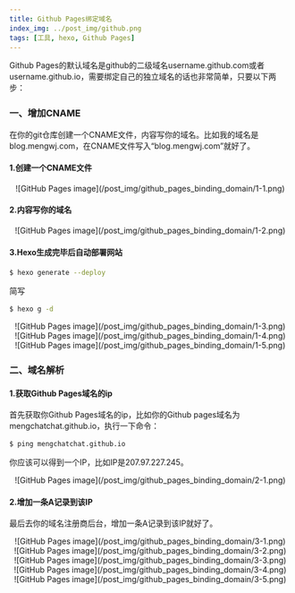 ```yaml
---
title: Github Pages绑定域名
index_img: ../post_img/github.png
tags: [工具, hexo, Github Pages]
---
```

Github Pages的默认域名是github的二级域名username.github.com或者username.github.io，需要绑定自己的独立域名的话也非常简单，只要以下两步：

### 一、增加CNAME

在你的git仓库创建一个CNAME文件，内容写你的域名。比如我的域名是blog.mengwj.com，在CNAME文件写入“blog.mengwj.com”就好了。

#### 1.创建一个CNAME文件
<div align="center">
    ![GitHub Pages image](/post_img/github_pages_binding_domain/1-1.png)
</div>

#### 2.内容写你的域名
<div align="center">
    ![GitHub Pages image](/post_img/github_pages_binding_domain/1-2.png)
</div>

#### 3.Hexo生成完毕后自动部署网站
``` bash
$ hexo generate --deploy
```
简写
``` bash
$ hexo g -d
```

<div align="center">
    ![GitHub Pages image](/post_img/github_pages_binding_domain/1-3.png)
</div>

<div align="center">
    ![GitHub Pages image](/post_img/github_pages_binding_domain/1-4.png)
</div>

<div align="center">
    ![GitHub Pages image](/post_img/github_pages_binding_domain/1-5.png)
</div>


### 二、域名解析

#### 1.获取Github Pages域名的ip

首先获取你Github Pages域名的ip，比如你的Github pages域名为mengchatchat.github.io，执行一下命令：

``` bash
$ ping mengchatchat.github.io
```

你应该可以得到一个IP，比如IP是207.97.227.245。

<div align="center">
    ![GitHub Pages image](/post_img/github_pages_binding_domain/2-1.png)
</div>

#### 2.增加一条A记录到该IP

最后去你的域名注册商后台，增加一条A记录到该IP就好了。

<div align="center">
    ![GitHub Pages image](/post_img/github_pages_binding_domain/3-1.png)
</div>
<div align="center">
    ![GitHub Pages image](/post_img/github_pages_binding_domain/3-2.png)
</div>
<div align="center">
    ![GitHub Pages image](/post_img/github_pages_binding_domain/3-3.png)
</div>
<div align="center">
    ![GitHub Pages image](/post_img/github_pages_binding_domain/3-4.png)
</div>
<div align="center">
    ![GitHub Pages image](/post_img/github_pages_binding_domain/3-5.png)
</div>
